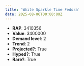```yaml
---
title: 'White Sparkle Time Fedora'
date: 2025-08-06T00:00:00Z
---
```

- **RAP**: 3410356
- **Value**: 3400000
- **Demand level**: 2
- **Trend**: 2
- **Projected?**: True
- **Hyped?**: True
- **Rare?**: True
